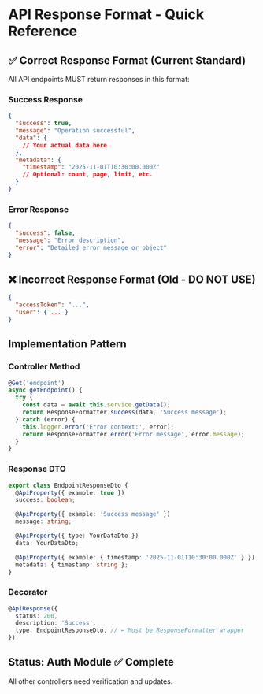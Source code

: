 # API Response Format - Quick Reference

## ✅ Correct Response Format (Current Standard)

All API endpoints MUST return responses in this format:

### Success Response

```json
{
  "success": true,
  "message": "Operation successful",
  "data": {
    // Your actual data here
  },
  "metadata": {
    "timestamp": "2025-11-01T10:30:00.000Z"
    // Optional: count, page, limit, etc.
  }
}
```

### Error Response

```json
{
  "success": false,
  "message": "Error description",
  "error": "Detailed error message or object"
}
```

## ❌ Incorrect Response Format (Old - DO NOT USE)

```json
{
  "accessToken": "...",
  "user": { ... }
}
```

## Implementation Pattern

### Controller Method

```typescript
@Get('endpoint')
async getEndpoint() {
  try {
    const data = await this.service.getData();
    return ResponseFormatter.success(data, 'Success message');
  } catch (error) {
    this.logger.error('Error context:', error);
    return ResponseFormatter.error('Error message', error.message);
  }
}
```

### Response DTO

```typescript
export class EndpointResponseDto {
  @ApiProperty({ example: true })
  success: boolean;

  @ApiProperty({ example: 'Success message' })
  message: string;

  @ApiProperty({ type: YourDataDto })
  data: YourDataDto;

  @ApiProperty({ example: { timestamp: '2025-11-01T10:30:00.000Z' } })
  metadata: { timestamp: string };
}
```

### Decorator

```typescript
@ApiResponse({
  status: 200,
  description: 'Success',
  type: EndpointResponseDto, // ← Must be ResponseFormatter wrapper
})
```

## Status: Auth Module ✅ Complete

All other controllers need verification and updates.
